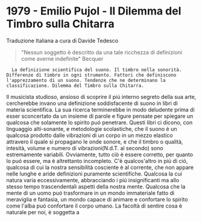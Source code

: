 # 1979 - Emilio Pujol - Il Dilemma del Timbro sulla Chitarra

Traduzione Italiana a cura di Davide Tedesco

>"Nessun soggetto è descritto da una tale ricchezza di definizioni come averne indefinite"
>Becquer

      La definizione scientifica del suono. Il timbro nella sonorità. Differenze di timbro in ogni strumento. Fattori che definiscono l'apprezzamento di un suono. Tendenze che ne determinano la classificazione. Dilemma del Timbro sulla Chitarra.

Il musicista studioso, ansioso di scoprire il piú interno segreto della sua arte, cercherebbe invano una definizione soddisfacente di suono in libri di materia scientifica. La sua ricerca terminerebbe in modo deludente prima di esser sconcertato da un insieme di parole e figure pensate per spiegare un qualcosa che solamente lo spirito puó penetrare.
Questi libri ci dicono, con linguaggio alti-sonante, e metodologie scolastiche, che il suono è un qualcosa prodotto dalle vibrazioni di un corpo in un mezzo elastico attravero il quale si propagano le onde sonore, e che il timbro o qualità, intesità, volume e numero di vibrazioni(N.d.T. al secondo) sono estremamente variabili.
Ovviamente, tutto ciò è essere corretto, per quanto lo puó essere, ma è altrettanto incompleto. C'è qualcos'altro in piú di ció, qualcosa di cui la nostra sensibilità cosciente è al corrente, che non appare nelle lunghe e aride definizioni puramente scientifiche. Qualcosa la cui natura varia eccessivamente, abbracciando i piú insignificanti ma allo stesso tempo trascendentali aspetti della nostra mente. Qualcosa che la mente di un uomo puó trasformare in un mondo immateriale fatto di meraviglia e fantasia, un mondo capace di animare e confortare lo spirito come l'alba puó confortare il corpo umano.
La facoltà di sentire cosa è naturale per noi, è soggetta a

